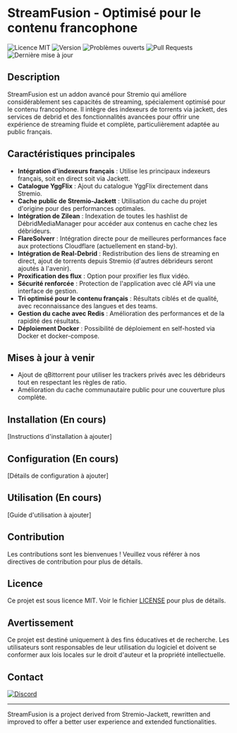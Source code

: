 # StreamFusion - Optimisé pour le contenu francophone

![Licence MIT](https://img.shields.io/badge/licence-MIT-blue.svg)
![Version](https://img.shields.io/github/v/release/limedrive/stream-fusion?include_prereleases)
![Problèmes ouverts](https://img.shields.io/github/issues/limedrive/stream-fusion)
![Pull Requests](https://img.shields.io/github/issues-pr/limedrive/stream-fusion)
![Dernière mise à jour](https://img.shields.io/github/last-commit/limedrive/stream-fusion)


## Description

StreamFusion est un addon avancé pour Stremio qui améliore considérablement ses capacités de streaming, spécialement optimisé pour le contenu francophone. Il intègre des indexeurs de torrents via jackett, des services de debrid et des fonctionnalités avancées pour offrir une expérience de streaming fluide et complète, particulièrement adaptée au public français.

## Caractéristiques principales

- **Intégration d'indexeurs français** : Utilise les principaux indexeurs français, soit en direct soit via Jackett.
- **Catalogue YggFlix** : Ajout du catalogue YggFlix directement dans Stremio.
- **Cache public de Stremio-Jackett** : Utilisation du cache du projet d'origine pour des performances optimales.
- **Intégration de Zilean** : Indexation de toutes les hashlist de DébridMediaManager pour accéder aux contenus en cache chez les débrideurs.
- **FlareSolverr** : Intégration directe pour de meilleures performances face aux protections Cloudflare (actuellement en stand-by).
- **Intégration de Real-Debrid** : Redistribution des liens de streaming en direct, ajout de torrents depuis Stremio (d'autres débrideurs seront ajoutés à l'avenir).
- **Proxification des flux** : Option pour proxifier les flux vidéo.
- **Sécurité renforcée** : Protection de l'application avec clé API via une interface de gestion.
- **Tri optimisé pour le contenu français** : Résultats ciblés et de qualité, avec reconnaissance des langues et des teams.
- **Gestion du cache avec Redis** : Amélioration des performances et de la rapidité des résultats.
- **Déploiement Docker** : Possibilité de déploiement en self-hosted via Docker et docker-compose.

## Mises à jour à venir

- Ajout de qBittorrent pour utiliser les trackers privés avec les débrideurs tout en respectant les règles de ratio.
- Amélioration du cache communautaire public pour une couverture plus complète.

## Installation (En cours)

[Instructions d'installation à ajouter]

## Configuration (En cours)

[Détails de configuration à ajouter]

## Utilisation (En cours)

[Guide d'utilisation à ajouter]

## Contribution

Les contributions sont les bienvenues ! Veuillez vous référer à nos directives de contribution pour plus de détails.

## Licence

Ce projet est sous licence MIT. Voir le fichier [LICENSE](LICENSE) pour plus de détails.

## Avertissement

Ce projet est destiné uniquement à des fins éducatives et de recherche. Les utilisateurs sont responsables de leur utilisation du logiciel et doivent se conformer aux lois locales sur le droit d'auteur et la propriété intellectuelle.

## Contact

[![Discord](https://img.shields.io/badge/Discord-Rejoignez%20nous%20sur%20SSD!-7289DA?style=for-the-badge&logo=discord&logoColor=white)](https://discord.gg/ZhWvKVmTuh)

---

StreamFusion is a project derived from Stremio-Jackett, rewritten and improved to offer a better user experience and extended functionalities.